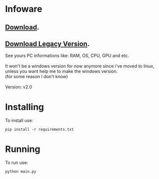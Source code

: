 # Infoware
## [Download](https://github.com/OhRetro/Infoware/archive/refs/heads/stable-stage.zip).
## [Download Legacy Version](https://github.com/OhRetro/Infoware/releases/tag/Legacy).

See yours PC informations like: RAM, OS, CPU, GPU and etc. <br/><br/>
It won't be a windows version for now anymore since i've moved to linux, unless you want help me  to make the windows version. <br/>
(for some reason I don't know) <br/><br/>
Version: v2.0

# Installing

To install use:
```
pip install -r requirements.txt
```

# Running
To run use:
```
python main.py
```